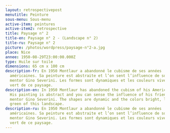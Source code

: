 ```yaml
---
layout: retrospectivepost
menutitle: Peinture
sous-menu: Sous-menu
active-item: peintures
active-item2: retrospective
title: Paysage n° 2
title-en: Paysage n° 2 - (Landscape n° 2)
title-ru: Paysage n° 2
picture: /photos/wordpress/paysage-n°2-a.jpg
place: Nice
annee: 1950-08-29T23:00:00.000Z
type: Huile sur toile
dimensions: 65 cm x 100 cm
description-fr: En 1950 Montlaur a abandonné le cubisme de ses années
  américaines. Sa peinture est abstraite et l’on sent l’influence de son ami et
  mentor Gino Severini. Les formes sont dynamiques et les couleurs vives, tel le
  vert de ce paysage.
description-en: In 1950 Montlaur has abandoned the cubism of his American years.
  His painting is abstract and you can sense the influence of his friend and
  mentor Gino Severini. The shapes are dynamic and the colors bright, like the
  green of this landscape.
description-ru: En 1950 Montlaur a abandonné le cubisme de ses années
  américaines. Sa peinture est abstraite et l’on sent l’influence de son ami et
  mentor Gino Severini. Les formes sont dynamiques et les couleurs vives, tel le
  vert de ce paysage.
---
```

